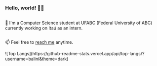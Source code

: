 
### Hello, world! 👋🙂

<!--><div style="display: flex; flex-direction: column; justify-content: center;">
  <p>🔭 I'm a Computer Science student at UFABC (Federal University of ABC) currently working on Itaú as an intern.</p>
  <p>📫 Feel free to <a href="https://www.linkedin.com/in/marilia-cavalcanti/">reach me</a> anytime.</p>
</div>


![Top Langs](https://github-readme-stats.vercel.app/api/top-langs/?username=balini&theme=dark)

<!--
**balini/balini** is a ✨ _special_ ✨ repository because its `README.md` (this file) appears on your GitHub profile.

Here are some ideas to get you started:

- 🔭 I’m currently working on ...
- 🌱 I’m currently learning ...
- 👯 I’m looking to collaborate on ...
- 🤔 I’m looking for help with ...
- 💬 Ask me about ...
- 📫 How to reach me: ...
- 😄 Pronouns: ...
- ⚡ Fun fact: ...
-->
